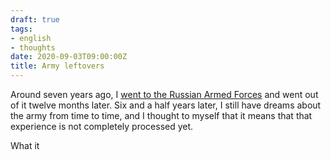 ```yaml
---
draft: true
tags:
- english
- thoughts
date: 2020-09-03T09:00:00Z
title: Army leftovers
---
```


Around seven years ago, I [went to the Russian Armed Forces](tags/army/) and went out of it twelve months later. Six and a half years later, I still have dreams about the army from time to time, and I thought to myself that it means that that experience is not completely processed yet.

What it
